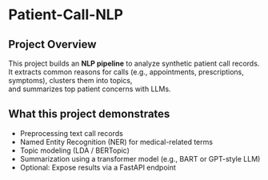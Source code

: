 # Patient-Call-NLP

## Project Overview
This project builds an **NLP pipeline** to analyze synthetic patient call records.  
It extracts common reasons for calls (e.g., appointments, prescriptions, symptoms), clusters them into topics,  
and summarizes top patient concerns with LLMs.

## What this project demonstrates
- Preprocessing text call records
- Named Entity Recognition (NER) for medical-related terms
- Topic modeling (LDA / BERTopic)
- Summarization using a transformer model (e.g., BART or GPT-style LLM)
- Optional: Expose results via a FastAPI endpoint

## 
